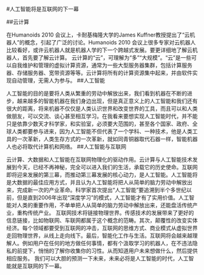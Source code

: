 #人工智能将是互联网的下一幕

##云计算

在Humanoids 2010 会议上，卡耐基梅隆大学的James Kuffner教授提出了“云机器人”的概念，引起了广泛的讨论。Humanoids 2010 会议上很多专家对云机器人比较看好，或许云机器人就是机器人学的下一个跨越式发展。要更详细地了解云机器人，首先要了解云计算。
云计算的“云”，可理解为“多”“大规模”。“云”是一些可以自我维护和管理的虚拟计算资源，通常为一些大型服务器集群，包括计算服务器、存储服务器、宽带资源等等。云计算将所有的计算资源集中起来，并由软件实现自动管理，无需人为参与。
##人工智能

人工智能的目的是要将人类从繁重的劳动中解放出来，我们看到机器在不断的进步，越来越多的智能机器在我们身边出现，但是真正意义上的人工智能和我们还有很大的距离，将来机器不仅仅是人类认识世界和改变世界的工具，而且可以和人类做朋友，可以交流、谈心甚至相互学习。在我看来要想实现人工智能时代，并不能只是依靠少数天才科学家，和实验室，必须要大范围的，甚至各个国家、政府、全球人类都要参与进来，因为人工智能不但代表了一个学科、一种技术，他是人类工具的一次革新，人类生存方式的一次革新，就如同青铜器取代石器一样，智能机器人也必将取代计算机和网络。
##人工智能与互联网

云计算、大数据和人工智能在互联网物理化的驱动作用。云计算与人工智能技术发展到今天，已经不再神秘，完全可以进入我们的生活，承载它的历史使命。互联网即将迎来发展的第三幕，而推动第三幕发展的核心动力，是人工智能。人工智能将是大数据的最佳应用方式，并且认为人工智能将把人从简单的脑力劳动中解放出来，完成新一次的产业革命。科学家首次提出“人工智能”要追溯到半个多世纪以前，但是直到2006年出现“深度学习”的模式，人工智能才有了实用价值。人工智能对人类的重要作用，不单单把人从简单的脑力劳动中解放出来，还能盘活传统产业，重构传统产业。
互联网技术将链接物理世界。传感技术的发展带来了更好的信息链接，比如物联网、车联网都属于这个概念的范畴。其次，颠覆性的改变实体经济。每个领域都要受到互联网的冲击，互联网的思维方式、商业模式从虚拟世界走回物理世界，从线上走向线下。最后，智能化工作与生活。互联网将会越来越理解人。例如用户在任何的地方做任何事情，都有个汲取学习的机器人，在不违法隐私的前提下，悄悄的了解你收集你的习性。从而知道用户未来想做什么，然后提供相应服务。
我们可以大胆的预测一下未来，未来必将是人工智能的时代，人工智能就是互联网的下一幕。

